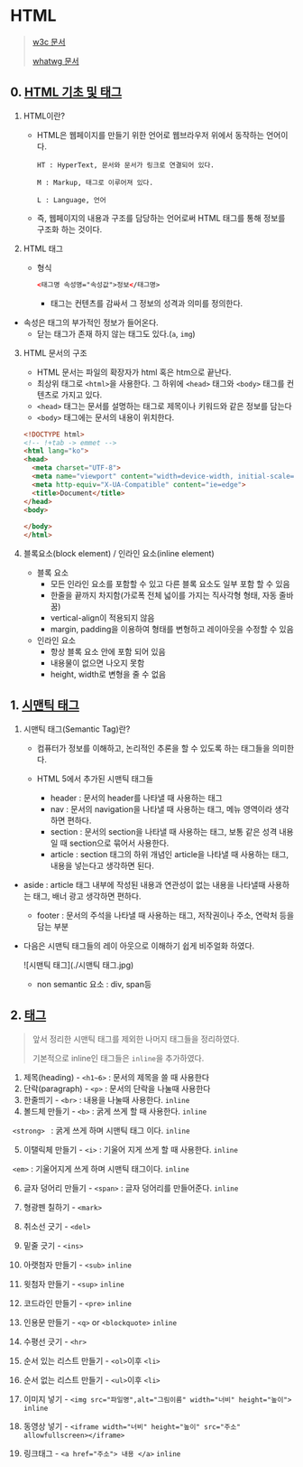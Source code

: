 # HTML

> [w3c 문서](w3.org)
>
> [whatwg  문서](https://html.spec.whatwg.org/multipage/)

## 0. [HTML 기초 및 태그](./00_tags.html)

1. HTML이란?

   * HTML은 웹페이지를 만들기 위한 언어로 웹브라우저 위에서 동작하는 언어이다.

     ```
     HT : HyperText, 문서와 문서가 링크로 연결되어 있다.
     
     M : Markup, 태그로 이루어져 있다.
     
     L : Language, 언어
     ```

     

   * 즉, 웹페이지의 내용과 구조를 담당하는 언어로써 HTML 태그를 통해 정보를 구조화 하는 것이다.

2. HTML 태그

   * 형식

     ```html
     <태그명 속성명="속성값">정보</태그명>
     ```

     * 태그는 컨텐츠를 감싸서 그 정보의 성격과 의미를 정의한다.
* 속성은 태그의 부가적인 정보가 들어온다.
     * 닫는 태그가  존재 하지 않는 태그도 있다.(`a`, `img`)

3. HTML 문서의 구조

   * HTML 문서는 파일의 확장자가 html 혹은 htm으로 끝난다.
   * 최상위 태그로 `<html>`을 사용한다. 그 하위에 `<head>` 태그와 `<body>` 태그를 컨텐츠로 가지고 있다.
   * `<head>` 태그는 문서를 설명하는 태그로 제목이나 키워드와 같은 정보를 담는다
   * `<body>` 태그에는 문서의 내용이 위치한다.

   ```html
   <!DOCTYPE html>
   <!-- !+tab -> emmet -->
   <html lang="ko">
   <head>
     <meta charset="UTF-8">
     <meta name="viewport" content="width=device-width, initial-scale=1.0">
     <meta http-equiv="X-UA-Compatible" content="ie=edge">
     <title>Document</title>
   </head>
   <body>
     
   </body>
   </html>
   ```
   
4. 블록요소(block element) / 인라인 요소(inline element)

   * 블록 요소
     * 모든 인라인 요소를 포함할 수 있고 다른 블록 요소도 일부 포함 할 수 있음
     * 한줄을 끝까지 차지함(가로폭 전체 넓이를 가지는 직사각형 형태, 자동 줄바꿈)
     * vertical-align이 적용되지 않음
     * margin, padding을 이용하여 형태를 변형하고 레이아웃을 수정할 수 있음
   * 인라인 요소
     * 항상 블록 요소 안에 포함 되어 있음
     * 내용물이 없으면 나오지 못함
     * height, width로 변형을 줄 수 없음

## 1. [시맨틱 태그](./01_semantic.html)

1. 시맨틱 태그(Semantic Tag)란?

   * 컴퓨터가 정보를 이해하고, 논리적인 추론을 할 수 있도록 하는 태그들을 의미한다.

   * HTML 5에서 추가된 시맨틱 태그들
   
     * header : 문서의 header를 나타낼 때 사용하는 태그
     * nav : 문서의 navigation을 나타낼 때 사용하는 태그, 메뉴 영역이라 생각하면 편하다.
     * section : 문서의 section을 나타낼 때 사용하는 태그, 보통 같은 성격 내용일 때 section으로 묶어서 사용한다.
     * article : section 태그의 하위 개념인 article을 나타낼 때 사용하는 태그, 내용을 넣는다고 생각하면 된다.
  * aside : article 태그 내부에 작성된 내용과 연관성이 없는 내용을 나타낼때 사용하는 태그, 배너 광고 생각하면 편하다.
     * footer : 문서의 주석을 나타낼 때 사용하는 태그, 저작권이나 주소, 연락처 등을 담는 부분

   * 다음은 시맨틱 태그들의 레이 아웃으로 이해하기 쉽게 비주얼화 하였다.
   
     ![시맨틱 태그](./시맨틱 태그.jpg)
     
     * non semantic 요소 : div, span등

## 2. [태그](./02_tags.html)

> 앞서 정리한 시맨틱 태그를 제외한 나머지 태그들을 정리하였다.
>
> 기본적으로 inline인 태그들은 `inline`을 추가하였다.

1. 제목(heading) - `<h1~6>` : 문서의 제목을 쓸 때 사용한다
2. 단락(paragraph) - `<p>` : 문서의 단락을 나눌때 사용한다
3. 한줄띄기 - `<br>` : 내용을 나눌때 사용한다. `inline`
4. 볼드체 만들기 - `<b>` : 굵게 쓰게 할 때 사용한다. `inline`

​                                  `<strong> ` : 굵게 쓰게 하며 시맨틱 태그 이다. `inline`

5. 이탤릭체 만들기 - `<i>` : 기울어 지게 쓰게 할 때 사용한다. `inline`

​                                      `<em>` : 기울어지게 쓰게 하며 시맨틱 태그이다. `inline`

6. 글자 덩어리 만들기 - `<span>` : 글자 덩어리를 만들어준다. `inline`
7. 형광펜 칠하기 - `<mark>` 
8. 취소선 긋기 - `<del>` 
9. 밑줄 긋기 - `<ins>`
10. 아랫첨자 만들기 - `<sub>` `inline`
11. 윗첨자 만들기  - `<sup>` `inline`
12. 코드라인 만들기 - `<pre>` `inline`
13. 인용문 만들기 - `<q>` or `<blockquote>` `inline`
14. 수평선 긋기 - `<hr>`
15. 순서 있는 리스트 만들기 - `<ol>`이후 `<li>`
16. 순서 없는 리스트 만들기 - `<ul>`이후 `<li>`
17. 이미지 넣기 - `<img src="파일명",alt="그림이름" width="너비" height="높이">` `inline`

18. 동영상 넣기 - `<iframe width="너비" height="높이" src="주소" allowfullscreen></iframe>`
19. 링크태그 - `<a href="주소"> 내용 </a>` `inline`
